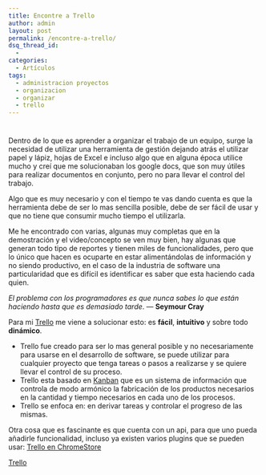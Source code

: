 ```yaml
---
title: Encontre a Trello
author: admin
layout: post
permalink: /encontre-a-trello/
dsq_thread_id:
  - 
categories:
  - Artículos
tags:
  - administracion proyectos
  - organizacion
  - organizar
  - trello
---
```

# 

Dentro de lo que es aprender a organizar el trabajo de un equipo, surge la necesidad de utilizar una herramienta de gestión dejando atrás el utilizar papel y lápiz, hojas de Excel e incluso algo que en alguna época utilice mucho y creí que me solucionaban los google docs, que son muy útiles para realizar documentos en conjunto, pero no para llevar el control del trabajo.

Algo que es muy necesario y con el tiempo te vas dando cuenta es que la herramienta debe de ser lo mas sencilla posible, debe de ser fácil de usar y que no tiene que consumir mucho tiempo el utilizarla. 

Me he encontrado con varias, algunas muy completas que en la demostración y el video/concepto se ven muy bien, hay algunas que generan todo tipo de reportes y tienen miles de funcionalidades, pero que lo único que hacen es ocuparte en estar alimentándolas de información y no siendo productivo, en el caso de la industria de software una particularidad que es difícil es identificar es saber que esta haciendo cada quien.

*El problema con los programadores es que nunca sabes lo que están haciendo hasta que es demasiado tarde*. — **Seymour Cray**

Para mi [Trello][1] me viene a solucionar esto: es **fácil**, **intuitivo** y sobre todo **dinámico**.

 [1]: https://trello.com/

*   Trello fue creado para ser lo mas general posible y no necesariamente para usarse en el desarrollo de software, se puede utilizar para cualquier proyecto que tenga tareas o pasos a realizarse y se quiere llevar el control de su proceso. 
*   Trello esta basado en [Kanban][2] que es un sistema de información que controla de modo armónico la fabricación de los productos necesarios en la cantidad y tiempo necesarios en cada uno de los procesos. 
*   Trello se enfoca en: en derivar tareas y controlar el progreso de las mismas. 

 [2]: http://es.wikipedia.org/wiki/Kanban

Otra cosa que es fascinante es que cuenta con un api, para que uno pueda añadirle funcionalidad, incluso ya existen varios plugins que se pueden usar: [Trello en ChromeStore][3]

 [3]: https://chrome.google.com/webstore/search/trello

[Trello][1]
